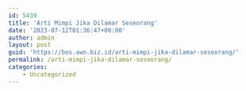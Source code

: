 ```yaml
---
id: 5439
title: 'Arti Mimpi Jika Dilamar Seseorang'
date: '2023-07-12T01:36:47+00:00'
author: admin
layout: post
guid: 'https://bos.awn.biz.id/arti-mimpi-jika-dilamar-seseorang/'
permalink: /arti-mimpi-jika-dilamar-seseorang/
categories:
    - Uncategorized
---
```


